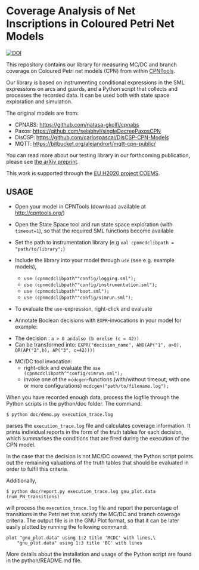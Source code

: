 # Coverage Analysis of Net Inscriptions in Coloured Petri Net Models
[![DOI](https://zenodo.org/badge/234911727.svg)](https://zenodo.org/badge/latestdoi/234911727)


This repository contains our library for measuring MC/DC and branch coverage
on Coloured Petri net models (CPN) from within [CPNTools](http://cpntools.org).

Our library is based on instrumenting conditional expressions in the SML
expressions on arcs and guards, and a Python script that collects and processes
the recorded data. It can be used both with state space exploration and
simulation.

The original models are from:
* CPNABS: https://github.com/natasa-gkolfi/cpnabs
* Paxos: https://github.com/selabhvl/singleDecreePaxosCPN
* DisCSP: https://github.com/carlospascal/DisCSP-CPN-Models
* MQTT: https://bitbucket.org/alejandrort/mqtt-cpn-public/

You can read more about our testing library in our forthcoming publication,
please see [the arXiv preprint](https://arxiv.org/abs/2005.09806).

This work is supported through the [EU H2020 project COEMS](https://www.coems.eu).

## USAGE
- Open your model in CPNTools (download available at http://cpntools.org/)
- Open the State Space tool and
  run state space exploration (with `timeout=1`), so that the required SML
  functions become available
- Set the path to instrumentation library (e.g `val cpnmcdclibpath =  "path/to/library";`)
- Include the library into your model through `use` (see e.g. example models),
  * `use (cpnmcdclibpath^"config/logging.sml");`
  * `use (cpnmcdclibpath^"config/instrumentation.sml");`
  * `use (cpnmcdclibpath^"boot.sml");`
  * `use (cpnmcdclibpath^"config/simrun.sml");`

-  To evaluate the `use`-expression, right-click and evaluate
- Annotate Boolean decisions with `EXPR`-invocations in your model for example:
 * The decision : `a > 0 andalso (b orelse (c = 42))`
 * Can be transformed into: `EXPR("decision_name", AND(AP("1", a>0), OR(AP("2",b), AP("3", c=42))))`
- MC/DC tool invocation:
  * right-click and evaluate the `use (cpnmcdclibpath^"config/simrun.sml");`
  * invoke one of the `mcdcgen`-functions (with/without timeout, with one or more
  configurations) `mcdcgen("path/to/filename.log");`


When you have recorded enough data, process the logfile through the Python
scripts in the python/doc folder. The command: 

```
$ python doc/demo.py execution_trace.log
```

 parses the `execution_trace.log` file and calculates coverage information. It prints individual reports in the form of the truth tables for each decision, which summarises the conditions that are fired during the execution of the CPN model.
   
In the case that the decision is not MC/DC covered, the Python script points out the remaining valuations of the truth tables that should be evaluated in order to fulfil this criteria. 

Additionally, 

```
$ python doc/report.py execution_trace.log gnu_plot.data (num_PN_transitions)
```

will process the `execution_trace.log` file and report the percentage of transitions in the Petri net that satisfy the MC/DC and branch coverage criteria. 
 The output file is in the GNU Plot format, so that it can be later easily plotted by running the following command:
 
 ```
 plot "gnu_plot.data" using 1:2 title 'MCDC' with lines,\
     "gnu_plot.data" using 1:3 title 'BC' with lines
```
More details about the installation and usage of the Python script are found in the python/README.md file.
